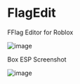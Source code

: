 # FlagEdit
FFlag Editor for Roblox

![image](https://github.com/user-attachments/assets/fba03c1c-e007-4e8d-81fa-d479d877aa36)

Box ESP Screenshot

![image](https://github.com/user-attachments/assets/fba8a46e-91c6-43b3-8938-f7fc821d7665)
